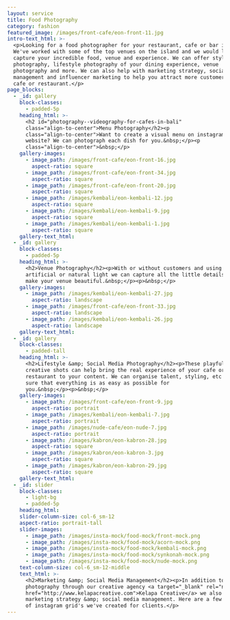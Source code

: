 ```yaml
---
layout: service
title: Food Photography
category: fashion
featured_image: /images/front-cafe/eon-front-11.jpg
intro-text_html: >-
  <p>Looking for a food photographer for your restaurant, cafe or bar in Bali?
  We've worked with some of the top venues on the island and we would love to
  capture your incredible food, venue and experience. We can offer styled food
  photography, lifestyle photography of your dining experience, venue
  photography and more. We can also help with marketing strategy, social media
  management and influencer marketing to help you attract more customers to your
  cafe or restaurant.</p>
page_blocks:
  - _id: gallery
    block-classes:
      - padded-5p
    heading_html: >-
      <h2 id="photography--videography-for-cafes-in-bali"
      class="align-to-center">Menu Photography</h2><p
      class="align-to-center">Want to create a visual menu on instagram or your
      website? We can photograph each dish for you.&nbsp;</p><p
      class="align-to-center">&nbsp;</p>
    gallery-images:
      - image_path: /images/front-cafe/eon-front-16.jpg
        aspect-ratio: square
      - image_path: /images/front-cafe/eon-front-34.jpg
        aspect-ratio: square
      - image_path: /images/front-cafe/eon-front-20.jpg
        aspect-ratio: square
      - image_path: /images/kembali/eon-kembali-12.jpg
        aspect-ratio: square
      - image_path: /images/kembali/eon-kembali-9.jpg
        aspect-ratio: square
      - image_path: /images/kembali/eon-kembali-1.jpg
        aspect-ratio: square
    gallery-text_html:
  - _id: gallery
    block-classes:
      - padded-5p
    heading_html: >-
      <h2>Venue Photography</h2><p>With or without customers and using
      artificial or natural light we can capture all the little details that
      make your venue beautiful.&nbsp;</p><p>&nbsp;</p>
    gallery-images:
      - image_path: /images/kembali/eon-kembali-27.jpg
        aspect-ratio: landscape
      - image_path: /images/front-cafe/eon-front-33.jpg
        aspect-ratio: landscape
      - image_path: /images/kembali/eon-kembali-26.jpg
        aspect-ratio: landscape
    gallery-text_html:
  - _id: gallery
    block-classes:
      - padded-tall
    heading_html: >-
      <h2>Lifestyle &amp; Social Media Photography</h2><p>These playful or
      creative shots can help bring the real experience of your cafe or
      restaurant to your content. We can organise talent, styling, etc to make
      sure that everything is as easy as possible for
      you.&nbsp;</p><p>&nbsp;</p>
    gallery-images:
      - image_path: /images/front-cafe/eon-front-9.jpg
        aspect-ratio: portrait
      - image_path: /images/kembali/eon-kembali-7.jpg
        aspect-ratio: portrait
      - image_path: /images/nude-cafe/eon-nude-7.jpg
        aspect-ratio: portrait
      - image_path: /images/kabron/eon-kabron-28.jpg
        aspect-ratio: square
      - image_path: /images/kabron/eon-kabron-3.jpg
        aspect-ratio: square
      - image_path: /images/kabron/eon-kabron-29.jpg
        aspect-ratio: square
    gallery-text_html:
  - _id: slider
    block-classes:
      - light-bg
      - padded-5p
    heading_html:
    slider-column-size: col-6_sm-12
    aspect-ratio: portrait-tall
    slider-images:
      - image_path: /images/insta-mock/food-mock/front-mock.png
      - image_path: /images/insta-mock/food-mock/acorn-mock.png
      - image_path: /images/insta-mock/food-mock/kembali-mock.png
      - image_path: /images/insta-mock/food-mock/synkonah-mock.png
      - image_path: /images/insta-mock/food-mock/nude-mock.png
    text-column-size: col-6_sm-12-middle
    text_html: >-
      <h2>Marketing &amp; Social Media Management</h2><p>In addition to
      photography through our creative agency <a target="_blank" rel="noopener"
      href="http://www.kelapacreative.com">Kelapa Creative</a> we also offer
      marketing strategy &amp; social media management. Here are a few examples
      of instagram grid's we've created for clients.</p>
---
```


